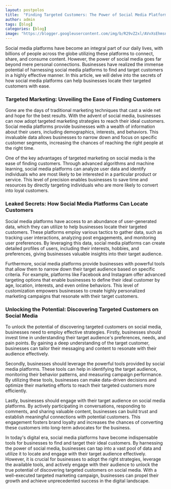 ```yaml
---
layout: postpolos
title:  "Finding Targeted Customers: The Power of Social Media Platforms"
author: admin
tags: [blog]
categories: [blog]
image: "https://blogger.googleusercontent.com/img/b/R29vZ2xl/AVvXsEhmsnaWX6dV1Cwllfu7PeBpvdJubckp9egTSN7c-FCbigkapBMjNqaBXDjd5kOqlq9rZHO_JXmdiK9rDqXTubUGbB3fw3KCuUFB-hgCo_su1d5iVAfdU8pomworeXlFdJEzWbZw8SGjM5czi0rEcLYiJQloIr13258g9wvZYVaQoxX_NNu11WOMjbjpjCZ4/s1600/20240407_130657.jpg"
---
```



<p>Social media platforms have become an integral part of our daily lives, with billions of people across the globe utilizing these platforms to connect, share, and consume content. However, the power of social media goes far beyond mere personal connections. Businesses have realized the immense potential of harnessing social media platforms to find and target customers in a highly effective manner. In this article, we will delve into the secrets of how social media platforms can help businesses locate their targeted customers with ease.</p>
<h3>Targeted Marketing: Unveiling the Ease of Finding Customers</h3>
<p>Gone are the days of traditional marketing techniques that cast a wide net and hope for the best results. With the advent of social media, businesses can now adopt targeted marketing strategies to reach their ideal customers. Social media platforms provide businesses with a wealth of information about their users, including demographics, interests, and behaviors. This invaluable data allows businesses to narrow down and focus on specific customer segments, increasing the chances of reaching the right people at the right time.</p>
<p>One of the key advantages of targeted marketing on social media is the ease of finding customers. Through advanced algorithms and machine learning, social media platforms can analyze user data and identify individuals who are most likely to be interested in a particular product or service. This level of precision enables businesses to save time and resources by directly targeting individuals who are more likely to convert into loyal customers.</p>
<h3>Leaked Secrets: How Social Media Platforms Can Locate Customers</h3>
<p>Social media platforms have access to an abundance of user-generated data, which they can utilize to help businesses locate their targeted customers. These platforms employ various tactics to gather data, such as tracking user interactions, analyzing post engagements, and monitoring user preferences. By leveraging this data, social media platforms can create detailed profiles of users, including their interests, hobbies, and preferences, giving businesses valuable insights into their target audience.</p>
<p>Furthermore, social media platforms provide businesses with powerful tools that allow them to narrow down their target audience based on specific criteria. For example, platforms like Facebook and Instagram offer advanced targeting options that enable businesses to define their ideal customer by age, location, interests, and even online behaviors. This level of customization empowers businesses to create highly personalized marketing campaigns that resonate with their target customers.</p>
<h3>Unlocking the Potential: Discovering Targeted Customers on Social Media</h3>
<p>To unlock the potential of discovering targeted customers on social media, businesses need to employ effective strategies. Firstly, businesses should invest time in understanding their target audience's preferences, needs, and pain points. By gaining a deep understanding of the target customer, businesses can tailor their messaging and content to resonate with their audience effectively.</p>
<p>Secondly, businesses should leverage the powerful tools provided by social media platforms. These tools can help in identifying the target audience, monitoring their behavior patterns, and measuring campaign performance. By utilizing these tools, businesses can make data-driven decisions and optimize their marketing efforts to reach their targeted customers more efficiently.</p>
<p>Lastly, businesses should engage with their target audience on social media platforms. By actively participating in conversations, responding to comments, and sharing valuable content, businesses can build trust and establish meaningful connections with potential customers. This engagement fosters brand loyalty and increases the chances of converting these customers into long-term advocates for the business.</p>
<p>In today's digital era, social media platforms have become indispensable tools for businesses to find and target their ideal customers. By harnessing the power of social media, businesses can tap into a vast pool of data and utilize it to locate and engage with their target audience effectively. However, it is crucial for businesses to adopt the right strategies, leverage the available tools, and actively engage with their audience to unlock the true potential of discovering targeted customers on social media. With a well-executed targeted marketing campaign, businesses can propel their growth and achieve unprecedented success in the digital landscape.</p>

